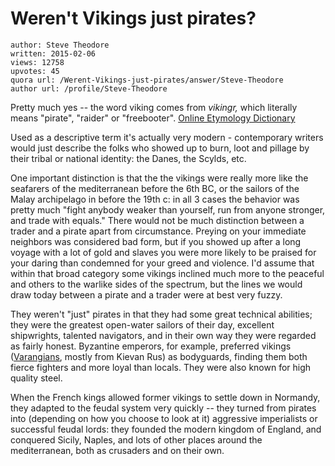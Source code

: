 # Weren't Vikings just pirates?

	author: Steve Theodore
	written: 2015-02-06
	views: 12758
	upvotes: 45
	quora url: /Werent-Vikings-just-pirates/answer/Steve-Theodore
	author url: /profile/Steve-Theodore


Pretty much yes -- the word viking comes from _vikingr,_ which literally means "pirate", "raider" or "freebooter". [Online Etymology Dictionary](http://www.etymonline.com/index.php?term=viking)

 Used as a descriptive term it's actually very modern - contemporary writers would just describe the folks who showed up to burn, loot and pillage by their tribal or national identity: the Danes, the Scylds, etc. 

One important distinction is that the the vikings were really more like the seafarers of the mediterranean before the 6th BC, or the sailors of the Malay archipelago in before the 19th c: in all 3 cases the behavior was pretty much "fight anybody weaker than yourself, run from anyone stronger, and trade with equals." There would not be much distinction between a trader and a pirate apart from circumstance. Preying on your immediate neighbors was considered bad form, but if you showed up after a long voyage with a lot of gold and slaves you were more likely to be praised for your daring than condemned for your greed and violence. I'd assume that within that broad category some vikings inclined much more to the peaceful and others to the warlike sides of the spectrum, but the lines we would draw today between a pirate and a trader were at best very fuzzy.

They weren't "just" pirates in that they had some great technical abilities; they were the greatest open-water sailors of their day, excellent shipwrights, talented navigators, and in their own way they were regarded as fairly honest. Byzantine emperors, for example, preferred vikings ([Varangians](http://en.wikipedia.org/wiki/Varangians), mostly from Kievan Rus) as bodyguards, finding them both fierce fighters and more loyal than locals. They were also known for high quality steel. 

When the French kings allowed former vikings to settle down in Normandy, they adapted to the feudal system very quickly -- they turned from pirates into (depending on how you choose to look at it) aggressive imperialists or successful feudal lords: they founded the modern kingdom of England, and conquered Sicily, Naples, and lots of other places around the mediterranean, both as crusaders and on their own.

